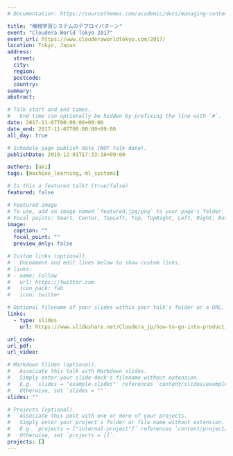```yaml
---
# Documentation: https://sourcethemes.com/academic/docs/managing-content/

title: "機械学習システムのデプロイパターン"
event: "Cloudera World Tokyo 2017"
event_url: https://www.clouderaworldtokyo.com/2017/
location: Tokyo, Japan
address:
  street:
  city:
  region:
  postcode:
  country:
summary:
abstract:

# Talk start and end times.
#   End time can optionally be hidden by prefixing the line with `#`.
date: 2017-11-07T00:00:00+09:00
date_end: 2017-11-07T00:00:00+09:00
all_day: true

# Schedule page publish date (NOT talk date).
publishDate: 2019-12-01T17:33:16+09:00

authors: [aki]
tags: [machine_learning, ml_systems]

# Is this a featured talk? (true/false)
featured: false

# Featured image
# To use, add an image named `featured.jpg/png` to your page's folder. 
# Focal points: Smart, Center, TopLeft, Top, TopRight, Left, Right, BottomLeft, Bottom, BottomRight.
image:
  caption: ""
  focal_point: ""
  preview_only: false

# Custom links (optional).
#   Uncomment and edit lines below to show custom links.
# links:
# - name: Follow
#   url: https://twitter.com
#   icon_pack: fab
#   icon: twitter

# Optional filename of your slides within your talk's folder or a URL.
links:
  - type: slides
    url: https://www.slideshare.net/Cloudera_jp/how-to-go-into-production-your-machine-learning-models-cwt2017

url_code:
url_pdf:
url_video:

# Markdown Slides (optional).
#   Associate this talk with Markdown slides.
#   Simply enter your slide deck's filename without extension.
#   E.g. `slides = "example-slides"` references `content/slides/example-slides.md`.
#   Otherwise, set `slides = ""`.
slides: ""

# Projects (optional).
#   Associate this post with one or more of your projects.
#   Simply enter your project's folder or file name without extension.
#   E.g. `projects = ["internal-project"]` references `content/project/deep-learning/index.md`.
#   Otherwise, set `projects = []`.
projects: []
---
```


